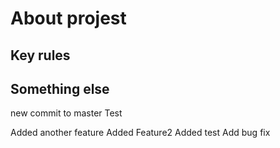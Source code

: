 # About projest
## Key rules
## Something else
new commit to master
Test

Added another feature
Added Feature2
Added test
Add bug fix
